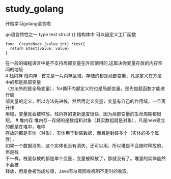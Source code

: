 # study_golang

开始学习golang语言啦


go语言特性之一   type  test struct {} 结构体中 可以自定义工厂函数

    func  CreateNode (value int) *test{
      return &test{value: value}
    }  
<div>
    在一般的编程语言中是不支持局部变量在外部使用的,这取决你变量存放的内存空间的地址
 <br/>
#    栈内存
     栈内存--首先是一片内存区域，存储的都是局部变量，凡是定义在方法中的都是局部变量
<br/>（方法外的是全局变量），for循环内部定义的也是局部变量，是先加载函数才能进行局
<br/>部变量的定义，所以方法先进栈，然后再定义变量，变量有自己的作用域，一旦离开作
<br/>用域，变量就会被释放。栈内存的更新速度很快，因为局部变量的生命周期都很短。
#    堆内存
     堆内存--存储的是数组和对象（其实数组就是对象），凡是new建立的都是在堆中，堆中
<br/>存放的都是实体（对象），实体用于封装数据，而且是封装多个（实体的多个属性），
<br/>如果一个数据消失，这个实体也没有消失，还可以用，所以堆是不会随时释放的，但是栈
<br/>不一样，栈里存放的都是单个变量，变量被释放了，那就没有了。堆里的实体虽然不会被
<br/>释放，但是会被当成垃圾，Java有垃圾回收机制不定时的收取。
</div>


